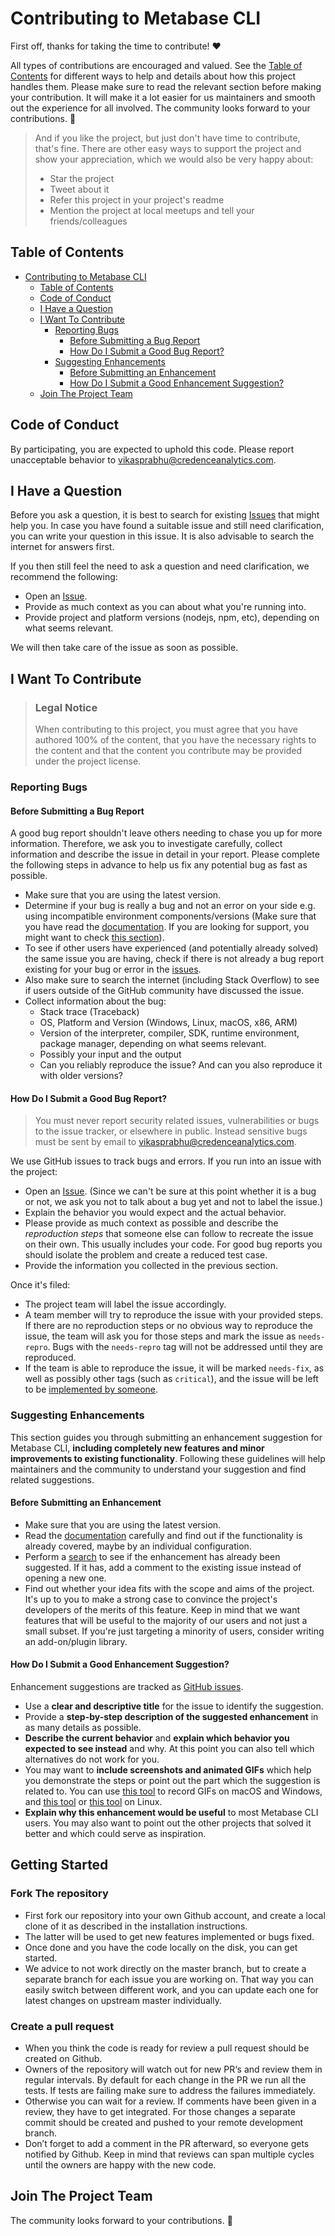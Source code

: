 # Contributing to Metabase CLI

First off, thanks for taking the time to contribute! ❤️

All types of contributions are encouraged and valued. See the [Table of Contents](#table-of-contents) for different ways to help and details about how this project handles them. Please make sure to read the relevant section before making your contribution. It will make it a lot easier for us maintainers and smooth out the experience for all involved. The community looks forward to your contributions. 🎉

> And if you like the project, but just don't have time to contribute, that's fine. There are other easy ways to support the project and show your appreciation, which we would also be very happy about:
>
> -   Star the project
> -   Tweet about it
> -   Refer this project in your project's readme
> -   Mention the project at local meetups and tell your friends/colleagues

## Table of Contents

-   [Contributing to Metabase CLI](#contributing-to-metabase-cli)
    -   [Table of Contents](#table-of-contents)
    -   [Code of Conduct](#code-of-conduct)
    -   [I Have a Question](#i-have-a-question)
    -   [I Want To Contribute](#i-want-to-contribute)
        -   [Reporting Bugs](#reporting-bugs)
            -   [Before Submitting a Bug Report](#before-submitting-a-bug-report)
            -   [How Do I Submit a Good Bug Report?](#how-do-i-submit-a-good-bug-report)
        -   [Suggesting Enhancements](#suggesting-enhancements)
            -   [Before Submitting an Enhancement](#before-submitting-an-enhancement)
            -   [How Do I Submit a Good Enhancement Suggestion?](#how-do-i-submit-a-good-enhancement-suggestion)
    -   [Join The Project Team](#join-the-project-team)

## Code of Conduct

By participating, you are expected to uphold this code. Please report unacceptable behavior to <vikasprabhu@credenceanalytics.com>.

## I Have a Question

Before you ask a question, it is best to search for existing [Issues](https://github.com/Credence-Analytics/metabase-cli/issues) that might help you. In case you have found a suitable issue and still need clarification, you can write your question in this issue. It is also advisable to search the internet for answers first.

If you then still feel the need to ask a question and need clarification, we recommend the following:

-   Open an [Issue](https://github.com/Credence-Analytics/metabase-cli/issues/new).
-   Provide as much context as you can about what you're running into.
-   Provide project and platform versions (nodejs, npm, etc), depending on what seems relevant.

We will then take care of the issue as soon as possible.

<!--
You might want to create a separate issue tag for questions and include it in this description. People should then tag their issues accordingly.

Depending on how large the project is, you may want to outsource the questioning, e.g. to Stack Overflow or Gitter. You may add additional contact and information possibilities:
- IRC
- Slack
- Gitter
- Stack Overflow tag
- Blog
- FAQ
- Roadmap
- E-Mail List
- Forum
-->

## I Want To Contribute

> ### Legal Notice
>
> When contributing to this project, you must agree that you have authored 100% of the content, that you have the necessary rights to the content and that the content you contribute may be provided under the project license.

### Reporting Bugs

#### Before Submitting a Bug Report

A good bug report shouldn't leave others needing to chase you up for more information. Therefore, we ask you to investigate carefully, collect information and describe the issue in detail in your report. Please complete the following steps in advance to help us fix any potential bug as fast as possible.

-   Make sure that you are using the latest version.
-   Determine if your bug is really a bug and not an error on your side e.g. using incompatible environment components/versions (Make sure that you have read the [documentation](https://github.com/Credence-Analytics/metabase-cli/blob/main/README.md). If you are looking for support, you might want to check [this section](#i-have-a-question)).
-   To see if other users have experienced (and potentially already solved) the same issue you are having, check if there is not already a bug report existing for your bug or error in the [issues](https://github.com/Credence-Analytics/metabase-cli/issues).
-   Also make sure to search the internet (including Stack Overflow) to see if users outside of the GitHub community have discussed the issue.
-   Collect information about the bug:
    -   Stack trace (Traceback)
    -   OS, Platform and Version (Windows, Linux, macOS, x86, ARM)
    -   Version of the interpreter, compiler, SDK, runtime environment, package manager, depending on what seems relevant.
    -   Possibly your input and the output
    -   Can you reliably reproduce the issue? And can you also reproduce it with older versions?

#### How Do I Submit a Good Bug Report?

> You must never report security related issues, vulnerabilities or bugs to the issue tracker, or elsewhere in public. Instead sensitive bugs must be sent by email to <vikasprabhu@credenceanalytics.com>.

We use GitHub issues to track bugs and errors. If you run into an issue with the project:

-   Open an [Issue](https://github.com/Credence-Analytics/metabase-cli/issues). (Since we can't be sure at this point whether it is a bug or not, we ask you not to talk about a bug yet and not to label the issue.)
-   Explain the behavior you would expect and the actual behavior.
-   Please provide as much context as possible and describe the _reproduction steps_ that someone else can follow to recreate the issue on their own. This usually includes your code. For good bug reports you should isolate the problem and create a reduced test case.
-   Provide the information you collected in the previous section.

Once it's filed:

-   The project team will label the issue accordingly.
-   A team member will try to reproduce the issue with your provided steps. If there are no reproduction steps or no obvious way to reproduce the issue, the team will ask you for those steps and mark the issue as `needs-repro`. Bugs with the `needs-repro` tag will not be addressed until they are reproduced.
-   If the team is able to reproduce the issue, it will be marked `needs-fix`, as well as possibly other tags (such as `critical`), and the issue will be left to be [implemented by someone](#your-first-code-contribution).

### Suggesting Enhancements

This section guides you through submitting an enhancement suggestion for Metabase CLI, **including completely new features and minor improvements to existing functionality**. Following these guidelines will help maintainers and the community to understand your suggestion and find related suggestions.

#### Before Submitting an Enhancement

-   Make sure that you are using the latest version.
-   Read the [documentation](https://github.com/Credence-Analytics/metabase-cli/blob/main/README.md) carefully and find out if the functionality is already covered, maybe by an individual configuration.
-   Perform a [search](https://github.com/Credence-Analytics/metabase-cli/issues) to see if the enhancement has already been suggested. If it has, add a comment to the existing issue instead of opening a new one.
-   Find out whether your idea fits with the scope and aims of the project. It's up to you to make a strong case to convince the project's developers of the merits of this feature. Keep in mind that we want features that will be useful to the majority of our users and not just a small subset. If you're just targeting a minority of users, consider writing an add-on/plugin library.

#### How Do I Submit a Good Enhancement Suggestion?

Enhancement suggestions are tracked as [GitHub issues](https://github.com/Credence-Analytics/metabase-cli/issues).

-   Use a **clear and descriptive title** for the issue to identify the suggestion.
-   Provide a **step-by-step description of the suggested enhancement** in as many details as possible.
-   **Describe the current behavior** and **explain which behavior you expected to see instead** and why. At this point you can also tell which alternatives do not work for you.
-   You may want to **include screenshots and animated GIFs** which help you demonstrate the steps or point out the part which the suggestion is related to. You can use [this tool](https://www.cockos.com/licecap/) to record GIFs on macOS and Windows, and [this tool](https://github.com/colinkeenan/silentcast) or [this tool](https://github.com/GNOME/byzanz) on Linux. <!-- this should only be included if the project has a GUI -->
-   **Explain why this enhancement would be useful** to most Metabase CLI users. You may also want to point out the other projects that solved it better and which could serve as inspiration.

## Getting Started

### Fork The repository

-   First fork our repository into your own Github account, and create a local clone of it as described in the installation instructions.
-   The latter will be used to get new features implemented or bugs fixed.
-   Once done and you have the code locally on the disk, you can get started.
-   We advice to not work directly on the master branch, but to create a separate branch for each issue you are working on. That way you can easily switch between different work, and you can update each one for latest changes on upstream master individually.

### Create a pull request

-   When you think the code is ready for review a pull request should be created on Github.
-   Owners of the repository will watch out for new PR‘s and review them in regular intervals. By default for each change in the PR we run all the tests. If tests are failing make sure to address the failures immediately.
-   Otherwise you can wait for a review. If comments have been given in a review, they have to get integrated. For those changes a separate commit should be created and pushed to your remote development branch.
-   Don’t forget to add a comment in the PR afterward, so everyone gets notified by Github. Keep in mind that reviews can span multiple cycles until the owners are happy with the new code.

## Join The Project Team

The community looks forward to your contributions. 🤩
